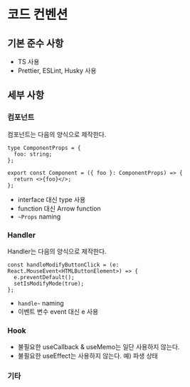 # 코드 컨벤션

## 기본 준수 사항

- TS 사용
- Prettier, ESLint, Husky 사용

## 세부 사항

### 컴포넌트

컴포넌트는 다음의 양식으로 제작한다.

```tsx
type ComponentProps = {
  foo: string;
};

export const Component = ({ foo }: ComponentProps) => {
  return <>{foo}</>;
};
```

- interface 대신 type 사용
- function 대신 Arrow function
- `~Props` naming

### Handler

Handler는 다음의 양식으로 제작한다.

```tsx
const handleModifyButtonClick = (e: React.MouseEvent<HTMLButtonElement>) => {
  e.preventDefault();
  setIsModifyMode(true);
};
```

- `handle~` naming
- 이벤트 변수 event 대신 e 사용

### Hook

- 불필요한 useCallback & useMemo는 일단 사용하지 않는다.
- 불필요한 useEffect는 사용하지 않는다. 예) 파생 상태

### 기타
